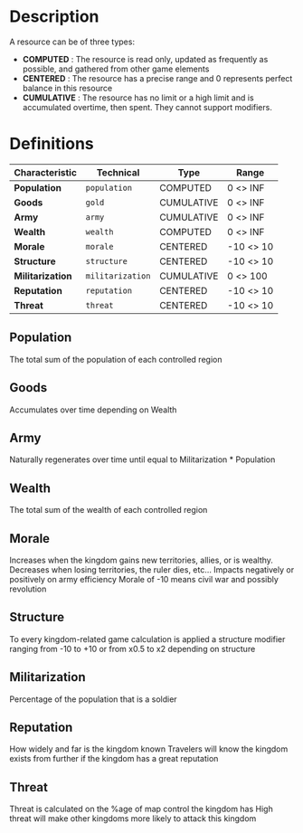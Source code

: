 <!-- TITLE: Resources -->
<!-- SUBTITLE: A quick summary of Resources -->
# Description
A resource can be of three types:
* **COMPUTED** : The resource is read only, updated as frequently as possible, and gathered from other game elements
* **CENTERED** : The resource has a precise range and 0 represents perfect balance in this resource
* **CUMULATIVE** : The resource has no limit or a high limit and is accumulated overtime, then spent. They cannot support modifiers.
# Definitions

| Characteristic | Technical | Type | Range |
| --------               | --------              | -------- |-------- |
| **Population**     | `population` | COMPUTED | 0 <> INF |  
| **Goods**     | `gold` | CUMULATIVE | 0 <> INF |  
| **Army**      | `army` | CUMULATIVE | 0 <> INF | 
| **Wealth**      | `wealth` | COMPUTED | 0 <> INF |  
| **Morale**      | `morale` | CENTERED |  -10 <> 10 | 
| **Structure**      | `structure` | CENTERED | -10 <> 10 |  
| **Militarization**     | `militarization`  | CUMULATIVE | 0 <> 100 |  
| **Reputation**     | `reputation`  | CENTERED |   -10 <> 10 |  A non-modifable that cannot be increased manually.   |  
| **Threat**    | `threat`   |  CENTERED | -10 <> 10 |  
## Population
The total sum of the population of each controlled region
## Goods
Accumulates over time depending on Wealth
## Army
Naturally regenerates over time until equal to Militarization * Population
## Wealth
The total sum of the wealth of each controlled region
## Morale
Increases when the kingdom gains new territories, allies, or is wealthy. Decreases when losing territories, the ruler dies, etc…
Impacts negatively or positively on army efficiency
Morale of -10 means civil war and possibly revolution
## Structure
To every kingdom-related game calculation is applied a structure modifier ranging from -10 to +10 or from x0.5 to x2 depending on structure
## Militarization
Percentage of the population that is a soldier
## Reputation
How widely and far is the kingdom known
Travelers will know the kingdom exists from further if the kingdom has a great reputation
## Threat
Threat is calculated on the %age of map control the kingdom has
High threat will make other kingdoms more likely to attack this kingdom

